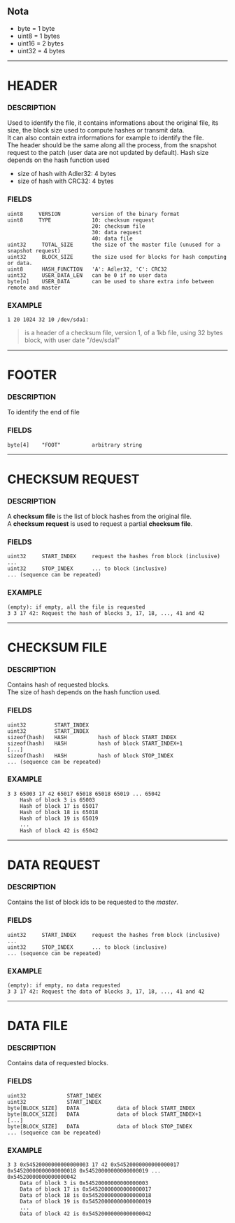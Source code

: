 ## Nota
- byte    = 1 byte
- uint8   = 1 bytes
- uint16  = 2 bytes
- uint32  = 4 bytes 

---

# HEADER  

### DESCRIPTION
Used to identify the file, it contains informations about the original file, its size, the block size used to compute hashes or transmit data.  
It can also contain extra informations for example to identify the file.  
The header should be the same along all the process, from the snapshot request to the patch (user data are not updated by default).
Hash size depends on the hash function used
* size of hash with Adler32: 4 bytes 
* size of hash with CRC32: 4 bytes

### FIELDS
    uint8     VERSION          version of the binary format
    uint8     TYPE             10: checksum request
                               20: checksum file
                               30: data request
                               40: data file
    uint32     TOTAL_SIZE      the size of the master file (unused for a snapshot request)
    uint32     BLOCK_SIZE      the size used for blocks for hash computing or data.
    uint8      HASH_FUNCTION   'A': Adler32, 'C': CRC32
    uint32     USER_DATA_LEN   can be 0 if no user data
    byte[n]    USER_DATA       can be used to share extra info between remote and master
    
### EXAMPLE
    1 20 1024 32 10 /dev/sda1: 
> is a header of a checksum file, version 1, of a 1kb file, using 32 bytes block, with user date "/dev/sda1"

--- 

# FOOTER  

### DESCRIPTION
To identify the end of file

### FIELDS
    byte[4]    "FOOT"          arbitrary string

---

# CHECKSUM REQUEST 

### DESCRIPTION
A **checksum file** is the list of block hashes from the original file.  
A **checksum request** is used to request a partial **checksum file**. 

### FIELDS
    uint32     START_INDEX     request the hashes from block (inclusive) ...
    uint32     STOP_INDEX      ... to block (inclusive)
    ... (sequence can be repeated)
    
### EXAMPLE
    (empty): if empty, all the file is requested
    3 3 17 42: Request the hash of blocks 3, 17, 18, ..., 41 and 42

---

# CHECKSUM FILE 

### DESCRIPTION
Contains hash of requested blocks.  
The size of hash depends on the hash function used.

### FIELDS
    uint32         START_INDEX
    uint32         START_INDEX 
    sizeof(hash)   HASH          hash of block START_INDEX
    sizeof(hash)   HASH          hash of block START_INDEX+1
    [...]
    sizeof(hash)   HASH          hash of block STOP_INDEX
    ... (sequence can be repeated)
    
### EXAMPLE
    3 3 65003 17 42 65017 65018 65018 65019 ... 65042
        Hash of block 3 is 65003
        Hash of block 17 is 65017
        Hash of block 18 is 65018
        Hash of block 19 is 65019
        ...
        Hash of block 42 is 65042

---
# DATA REQUEST 

### DESCRIPTION
Contains the list of block ids to be requested to the *master*.
    
### FIELDS
    uint32     START_INDEX     request the hashes from block (inclusive) ...
    uint32     STOP_INDEX      ... to block (inclusive)
    ... (sequence can be repeated)
    
### EXAMPLE
    (empty): if empty, no data requested
    3 3 17 42: Request the data of blocks 3, 17, 18, ..., 41 and 42

--- 
# DATA FILE

### DESCRIPTION
Contains data of requested blocks.

### FIELDS
    uint32             START_INDEX
    uint32             START_INDEX
    byte[BLOCK_SIZE]   DATA            data of block START_INDEX
    byte[BLOCK_SIZE]   DATA            data of block START_INDEX+1
    [...]
    byte[BLOCK_SIZE]   DATA            data of block STOP_INDEX
    ... (sequence can be repeated)
    
### EXAMPLE
    3 3 0x54520000000000000003 17 42 0x54520000000000000017 0x54520000000000000018 0x54520000000000000019 ... 0x54520000000000000042
        Data of block 3 is 0x54520000000000000003
        Data of block 17 is 0x54520000000000000017
        Data of block 18 is 0x54520000000000000018
        Data of block 19 is 0x54520000000000000019
        ...
        Data of block 42 is 0x54520000000000000042


